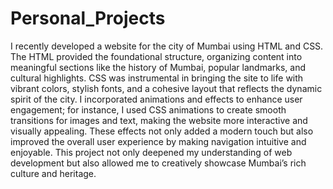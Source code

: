 # Personal_Projects
I recently developed a website for the city of Mumbai using HTML and CSS. The HTML provided the foundational structure, organizing content into meaningful sections like the history of Mumbai, popular landmarks, and cultural highlights. CSS was instrumental in bringing the site to life with vibrant colors, stylish fonts, and a cohesive layout that reflects the dynamic spirit of the city. I incorporated animations and effects to enhance user engagement; for instance, I used CSS animations to create smooth transitions for images and text, making the website more interactive and visually appealing. These effects not only added a modern touch but also improved the overall user experience by making navigation intuitive and enjoyable. This project not only deepened my understanding of web development but also allowed me to creatively showcase Mumbai’s rich culture and heritage.
